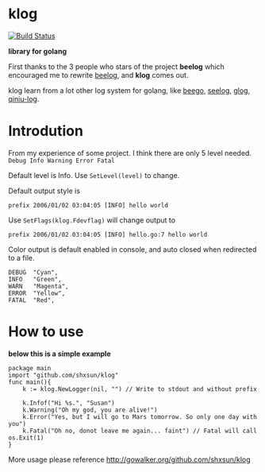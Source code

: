 # klog
[![Build Status](https://drone.io/github.com/shxsun/klog/status.png)](https://drone.io/github.com/shxsun/klog/latest)

**library for golang**

First thanks to the 3 people who stars of the project **beelog** 
which encouraged me to rewrite [beelog](https://github.com/shxsun/beelog), and **klog** comes out.

klog learn from a lot other log system for golang, like [beego](http://github.com/astaxie/beego), [seelog](https://github.com/cihub/seelog), [glog](https://github.com/golang/glog), [qiniu-log](https://github.com/qiniu/log).

# Introdution
From my experience of some project. I think there are only 5 level needed. `Debug Info Warning Error Fatal`

Default level is Info. Use `SetLevel(level)` to change.

Default output style is 
```
prefix 2006/01/02 03:04:05 [INFO] hello world
```
Use `SetFlags(klog.Fdevflag)`  will change output to 
```
prefix 2006/01/02 03:04:05 [INFO] hello.go:7 hello world
```

Color output is default enabled in console, and auto closed when redirected to a file.
```
DEBUG  "Cyan",
INFO   "Green",
WARN   "Magenta",
ERROR  "Yellow",
FATAL  "Red",
```

# How to use
**below this is a simple example**

```
package main
import "github.com/shxsun/klog"
func main(){
	k := klog.NewLogger(nil, "") // Write to stdout and without prefix

	k.Infof("Hi %s.", "Susan")
	k.Warning("Oh my god, you are alive!")
	k.Error("Yes, but I will go to Mars tomorrow. So only one day with you")
	k.Fatal("Oh no, donot leave me again... faint") // Fatal will call os.Exit(1)
}
```

More usage please reference <http://gowalker.org/github.com/shxsun/klog>
